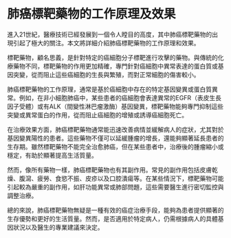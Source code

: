 # 肺癌標靶藥物的工作原理及效果

進入21世紀，醫療技術已經發展到一個令人瞠目的高度，其中肺癌標靶藥物的出現引起了極大的關注。本文將詳細介紹肺癌標靶藥物的工作原理和效果。

標靶藥物，顧名思義，是針對特定的癌細胞分子標靶進行攻擊的藥物。與傳統的化療藥物不同，標靶藥物的作用更加精確，專門針對癌細胞中異常表達的蛋白質或基因突變，從而阻止這些癌細胞的生長與繁殖，而對正常細胞的傷害較小。

肺癌標靶藥物的工作原理，通常是基於癌細胞中存在的特定基因變異或蛋白質異常。例如，在非小細胞肺癌中，某些患者的癌細胞會表達異常的EGFR（表皮生長因子受體）或有ALK（間變性淋巴瘤激酶）基因變異，標靶藥物能夠專門抑制這些突變或異常蛋白的作用，從而阻止癌細胞的增殖或誘導癌細胞死亡。

在治療效果方面，肺癌標靶藥物通常能迅速改善病情並緩解病人的症狀，尤其對於基因變異陽性的患者。這些藥物不僅可以延緩腫瘤的增長，還能夠顯著延長患者的生存期。雖然標靶藥物不能完全治愈肺癌，但在某些患者中，治療後的腫瘤縮小或穩定，有助於顯著提高生活質量。

然而，像所有藥物一樣，肺癌標靶藥物也有其副作用。常見的副作用包括皮膚乾燥、腹瀉、疲勞、食慾不振、皮疹以及口腔潰瘍等。在某些情況下，標靶藥物可能引起較為嚴重的副作用，如肝功能異常或肺部問題，這些需要醫生進行密切監控與調整治療。

總的來說，肺癌標靶藥物無疑是一種有效的癌症治療手段，能夠為患者提供顯著的生存優勢和更好的生活質量。然而，是否適用於特定病人，仍需根據病人的具體基因狀況以及醫生的專業建議來決定。